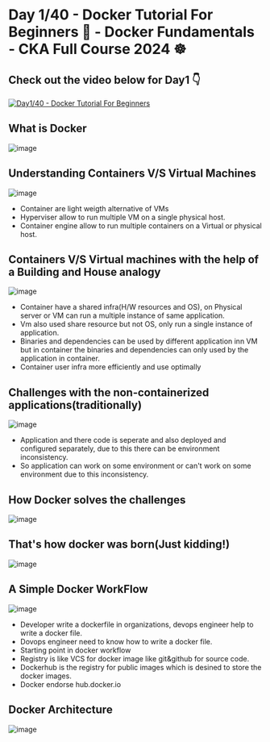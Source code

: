 # Day 1/40 - Docker Tutorial For Beginners 🐳 - Docker Fundamentals - CKA Full Course 2024 ☸️


## Check out the video below for Day1 👇

[![Day1/40 - Docker Tutorial For Beginners](https://img.youtube.com/vi/ul96dslvVwY/sddefault.jpg)](https://youtu.be/ul96dslvVwY)



## What is Docker

![image](https://github.com/piyushsachdeva/CKA-2024/assets/40286378/2f8eb0eb-8c2d-4460-8dbc-c43e1f3fce3e)


## Understanding Containers V/S Virtual Machines

![image](https://github.com/piyushsachdeva/CKA-2024/assets/40286378/b1bfe6ae-a1e6-4b04-8486-272d3ed380bc)
- Container are light weigth alternative of VMs
- Hyperviser allow to run multiple VM on a single physical host.
- Container engine allow to run multiple containers on a Virtual or physical host.

## Containers V/S Virtual machines with the help of a Building and House analogy


![image](https://github.com/piyushsachdeva/CKA-2024/assets/40286378/48061343-195d-4299-8815-0856e9b5af71)
- Container have a shared infra(H/W resources and OS), on Physical server or VM can run a multiple instance of same application.
- Vm also used share resource but not OS, only run a single instance of application.
- Binaries and dependencies can be used by different application inn VM but in container the binaries and dependencies can only used by the application in container.
- Container user infra more efficiently and use optimally

## Challenges with the non-containerized applications(traditionally)

![image](https://github.com/piyushsachdeva/CKA-2024/assets/40286378/58b4c2dd-6abe-4acd-9318-c718e4133a91)
- Application and there code is seperate and also deployed and configured separately, due to this there can be environment inconsistency.
- So application can work on some environment or can't work on some environment due to this inconsistency.
  
## How Docker solves the challenges

![image](https://github.com/piyushsachdeva/CKA-2024/assets/40286378/a8f134d8-b70e-4c99-857e-5da26e68674b)


## That's how docker was born(Just kidding!)

![image](https://github.com/piyushsachdeva/CKA-2024/assets/40286378/c781a038-3420-4980-a3d8-ab123fc33d95)



## A Simple Docker WorkFlow

![image](https://github.com/piyushsachdeva/CKA-2024/assets/40286378/444db8f4-1cbb-47b0-986f-489292f05b7c)
- Developer write a dockerfile in organizations, devops engineer help to write a docker file.
- Dovops engineer need to know how to write a docker file.
- Starting point in docker workflow
- Registry is like VCS for docker image like git&github for source code.
- Dockerhub is the registry for public images which is desined to store the docker images.
- Docker endorse hub.docker.io

## Docker Architecture

![image](https://github.com/piyushsachdeva/CKA-2024/assets/40286378/79099c53-7f63-4bb6-885c-28cdd0850d93)
